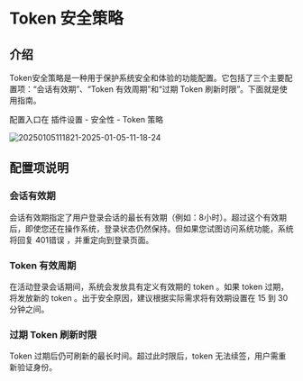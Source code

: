# Token 安全策略

<PluginInfo name="plugin-auth"></PluginInfo>

## 介绍

Token安全策略是一种用于保护系统安全和体验的功能配置。它包括了三个主要配置项：“会话有效期”、“Token 有效周期”和“过期 Token 刷新时限”。下面就是使用指南。

配置入口在 插件设置 - 安全性 - Token 策略

![20250105111821-2025-01-05-11-18-24](https://static-docs.nocobase.com/20250105111821-2025-01-05-11-18-24.png)

## 配置项说明

### 会话有效期

会话有效期指定了用户登录会话的最长有效期（例如：8小时）。超过这个有效期后，即使您还在操作系统，登录状态仍然保持。但如果您试图访问系统功能，系统将回复 401错误 ，并重定向到登录页面。

### Token 有效周期

在活动登录会话期间，系统会发放具有定义有效期的 token 。如果 token 过期，将发放新的 token 。出于安全原因，建议根据实际需求将有效期设置在 15 到 30 分钟之间。

### 过期 Token 刷新时限

Token 过期后仍可刷新的最长时间。超过此时限后，token 无法续签，用户需重新验证身份。
